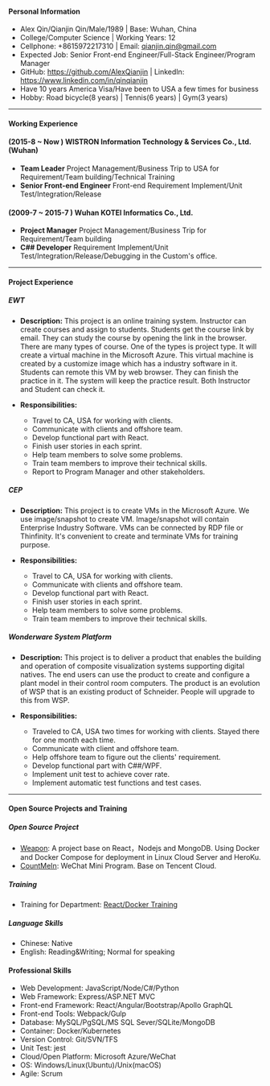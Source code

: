 #### Personal Information

 - Alex Qin/Qianjin Qin/Male/1989 | Base: Wuhan, China
 - College/Computer Science | Working Years: 12
 - Cellphone: +8615972217310 | Email: qianjin.qin@gmail.com
 - Expected Job: Senior Front-end Engineer/Full-Stack Engineer/Program Manager
 - GitHub: https://github.com/AlexQianjin | LinkedIn: https://www.linkedin.com/in/qinqianjin
 - Have 10 years America Visa/Have been to USA a few times for business
 - Hobby: Road bicycle(8 years) | Tennis(6 years) | Gym(3 years)

---

#### Working Experience

#### (2015-8 ~ Now ) WISTRON Information Technology & Services Co., Ltd. (Wuhan) 
- **Team Leader** Project Management/Business Trip to USA for Requirement/Team building/Technical Training
- **Senior Front-end Engineer** Front-end Requirement Implement/Unit Test/Integration/Release

#### (2009-7 ~ 2015-7 ) Wuhan KOTEI Informatics Co., Ltd. 
- **Project Manager** Project Management/Business Trip for Requirement/Team building
- **C## Developer** Requirement Implement/Unit Test/Integration/Release/Debugging in the Custom's office.

---

#### Project Experience

##### EWT
- **Description:** This project is an online training system. Instructor can create courses and assign to students. Students get the course link by email. They can study the course by opening the link in the browser. There are many types of course. One of the types is project type. It will create a virtual machine in the Microsoft Azure. This virtual machine is created by a customize image which has a industry software in it. Students can remote this VM by web browser. They can finish the practice in it. The system will keep the practice result. Both Instructor and Student can check it. 

- **Responsibilities:**
  - Travel to CA, USA for working with clients. 
  - Communicate with clients and offshore team.  
  - Develop functional part with React.
  - Finish user stories in each sprint.
  - Help team members to solve some problems.
  - Train team members to improve their technical skills.
  - Report to Program Manager and other stakeholders.

##### CEP
- **Description:** This project is to create VMs in the Microsoft Azure. We use image/snapshot to create VM. Image/snapshot will contain Enterprise Industry Software. VMs can be connected by RDP file or Thinfinity. It's convenient to create and terminate VMs for training purpose.  

- **Responsibilities:**
  - Travel to CA, USA for working with clients. 
  - Communicate with clients and offshore team.  
  - Develop functional part with React.
  - Finish user stories in each sprint.
  - Help team members to solve some problems.
  - Train team members to improve their technical skills.

##### Wonderware System Platform

- **Description:** This project is to deliver a product that enables the building and operation of composite visualization systems supporting digital natives. The end users can use the product to create and configure a plant model in their control room computers. The product is an evolution of WSP that is an existing product of Schneider. People will upgrade to this from WSP. 

- **Responsibilities:**
  - Traveled to CA, USA two times for working with clients. Stayed there for one month each time. 
  - Communicate with client and offshore team. 
  - Help offshore team to figure out the clients' requirement.
  - Develop functional part with C##/WPF.
  - Implement unit test to achieve cover rate.
  - Implement automatic test functions and test cases.

---

#### Open Source Projects and Training

##### Open Source Project

 - [Weapon](https://github.com/AlexQianjin/Weapon): A project base on React，Nodejs and MongoDB. Using Docker and Docker Compose for deployment in Linux Cloud Server and HeroKu.
 - [CountMeIn](https://github.com/AlexQianjin/CountMeIn): WeChat Mini Program. Base on Tencent Cloud.

##### Training

 - Training for Department: [React/Docker Training](https://github.com/AlexQianjin/reactlearning)

##### Language Skills
- Chinese: Native
- English: Reading&Writing; Normal for speaking

#### Professional Skills

- Web Development: JavaScript/Node/C#/Python
- Web Framework: Express/ASP.NET MVC
- Front-end Framework: React/Angular/Bootstrap/Apollo GraphQL
- Front-end Tools: Webpack/Gulp
- Database: MySQL/PgSQL/MS SQL Sever/SQLite/MongoDB
- Container: Docker/Kubernetes
- Version Control: Git/SVN/TFS
- Unit Test: jest
- Cloud/Open Platform: Microsoft Azure/WeChat
- OS: Windows/Linux(Ubuntu)/Unix(macOS)
- Agile: Scrum
